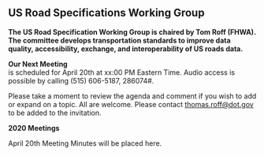
## US Road Specifications Working Group  

**The US Road Specification Working Group is chaired by Tom Roff (FHWA). The committee develops transportation standards to improve data quality, 
accessibility, exchange, and interoperability of US roads data.** 

**Our Next Meeting**   
is scheduled for April 20th at xx:00 PM Eastern Time. Audio access is possible by calling (515) 606-5187, 286074#.

Please take a moment to review the agenda and comment if you wish to add or expand on a topic. All are welcome. Please contact thomas.roff@dot.gov to be added to the invitation.   

**2020 Meetings**   

April 20th Meeting Minutes will be placed here.    

